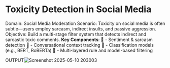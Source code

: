 # Toxicity Detection in Social Media

Domain: Social Media Moderation 
Scenario: Toxicity on social media is often subtle—users employ 
sarcasm, indirect insults, and passive aggression. 
Objective: Build a multi-stage filter system that detects indirect and 
sarcastic toxic comments. 
**Key Components**: 
 - Sentiment & sarcasm detection 
 - Conversational context tracking 
 - Classification models (e.g., BERT, RoBERTa) 
 - Multi-layered rule and model-based filtering

OUTPUT![Screenshot 2025-05-10 203003](https://github.com/user-attachments/assets/98c5b9ab-9e36-4801-8956-af2dac6cd78a)
